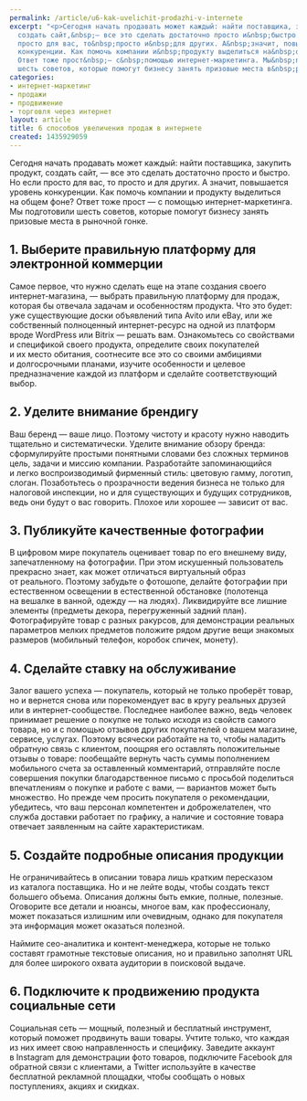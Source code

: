 ```yaml
---
permalink: /article/u6-kak-uvelichit-prodazhi-v-internete
excerpt: "<p>Сегодня начать продавать может каждый: найти поставщика, закупить продукт,
  создать сайт,&nbsp;— все это сделать достаточно просто и&nbsp;быстро. Но&nbsp;если
  просто для вас, то&nbsp;просто и&nbsp;для других. А&nbsp;значит, повышается уровень
  конкуренции. Как помочь компании и&nbsp;продукту выделиться на&nbsp;общем фоне?
  Ответ тоже прост&nbsp;— с&nbsp;помощью интернет-маркетинга. Мы&nbsp;подготовили
  шесть советов, которые помогут бизнесу занять призовые места в&nbsp;рыночной гонке.</p>"
categories:
- интернет-маркетинг
- продажи
- продвижение
- торговля через интернет
layout: article
title: 6 способов увеличения продаж в интернете
created: 1435929059
---
```

Сегодня начать продавать может каждый: найти поставщика, закупить продукт, создать сайт, — все это сделать достаточно просто и быстро. Но если просто для вас, то просто и для других. А значит, повышается уровень конкуренции. Как помочь компании и продукту выделиться на общем фоне? Ответ тоже прост — с помощью интернет-маркетинга. Мы подготовили шесть советов, которые помогут бизнесу занять призовые места в рыночной гонке.

## 1. Выберите правильную платформу для электронной коммерции ##

Самое первое, что нужно сделать еще на этапе создания своего интернет-магазина, — выбрать правильную платформу для продаж, которая бы отвечала задачам и особенностям продукта. Что это будет: уже существующие доски объявлений типа Avito или eBay, или же собственный полноценный интернет-ресурс на одной из платформ вроде WordPress или Bitrix — решать вам. Ознакомьтесь со свойствами и спецификой своего продукта, определите своих покупателей и их место обитания, соотнесите все это со своими амбициями и долгосрочными планами, изучите особенности и целевое предназначение каждой из платформ и сделайте соответствующий выбор.

## 2. Уделите внимание брендигу ##

Ваш беренд — ваше лицо. Поэтому чистоту и красоту нужно наводить тщательно и систематически. Уделите внимание обзору бренда: сформулируйте простыми понятными словами без сложных терминов цель, задачи и миссию компании. Разработайте запоминающийся и легко воспроизводимый фирменный стиль: цветовую гамму, логотип, слоган. Позаботьтесь о прозрачности ведения бизнеса не только для налоговой инспекции, но и для существующих и будущих сотрудников, ведь они будут о вас говорить. Плохое или хорошее — зависит от вас.

## 3. Публикуйте качественные фотографии ##

В цифровом мире покупатель оценивает товар по его внешнему виду, запечатленному на фотографии. При этом искушенный пользователь прекрасно знает, как может отличаться виртуальный образ от реального. Поэтому забудьте о фотошопе, делайте фотографии при естественном освещении в естественной обстановке (полотенца на вешалке в ванной, одежду — на людях). Ликвидируйте все лишние элементы (предметы декора, перегруженный задний план). Фотографируйте товар с разных ракурсов, для демонстрации реальных параметров мелких предметов положите рядом другие вещи знакомых размеров (мобильный телефон, коробок спичек, монету).

## 4. Сделайте ставку на обслуживание ##

Залог вашего успеха — покупатель, который не только проберёт товар, но и вернется снова или порекомендует вас в кругу реальных друзей или в интернет-сообществе. Последнее наиболее важно, ведь человек принимает решение о покупке не только исходя из свойств самого товара, но и с помощью отзывов других покупателей о вашем магазине, сервисе, услугах. Поэтому всячески работайте на то, чтобы наладить обратную связь с клиентом, поощряя его оставлять положительные отзывы о товаре: пообещайте вернуть часть суммы пополнением мобильного счета за оставленный комментарий, отправляйте после совершения покупки благодарственное письмо с просьбой поделиться впечатлениям о покупке и работе с вами, — вариантов может быть множество. Но прежде чем просить покупателя о рекомендации, убедитесь, что ваш персонал компетентен и доброжелателен, что служба доставки работает по графику, а наличие и состояние товара отвечает заявленным на сайте характеристикам.

## 5. Создайте подробные описания продукции ##

Не ограничивайтесь в описании товара лишь кратким пересказом из каталога поставщика. Но и не лейте воды, чтобы создать текст большего объема. Описания должны быть емкие, полные, полезные. Оговорите все детали и нюансы, многое вам, как профессионалу, может показаться излишним или очевидным, однако для покупателя эта информация может оказаться полезной.

Наймите сео-аналитика и контент-менеджера, которые не только составят грамотные текстовые описания, но и правильно заполнят URL для более широкого охвата аудитории в поисковой выдаче.

## 6. Подключите к продвижению продукта социальные сети ##

Социальная сеть — мощный, полезный и бесплатный инструмент, который поможет продвинуть ваши товары. Учтите только, что каждая из них имеет свою направленность и специфику. Заведите аккаунт в Instagram для демонстрации фото товаров, подключите Facebook для обратной связи с клиентами, а Twitter используйте в качестве бесплатной рекламной площадки, чтобы сообщать о новых поступлениях, акциях и скидках.
